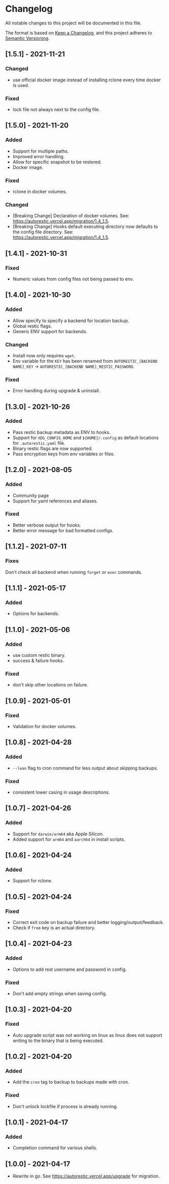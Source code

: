 # Changelog

All notable changes to this project will be documented in this file.

The format is based on [Keep a Changelog](https://keepachangelog.com/en/1.0.0/),
and this project adheres to [Semantic Versioning](https://semver.org/spec/v2.0.0.html).

## [1.5.1] - 2021-11-21

### Changed

- use official docker image instead of installing rclone every time docker is used.

### Fixed

- lock file not always next to the config file.

## [1.5.0] - 2021-11-20

### Added

- Support for multiple paths.
- Improved error handling.
- Allow for specific snapshot to be restored.
- Docker image.

### Fixed

- rclone in docker volumes.

### Changed

- [Breaking Change] Declaration of docker volumes. See: https://autorestic.vercel.app/migration/1.4_1.5.
- [Breaking Change] Hooks default executing directory now defaults to the config file directory. See: https://autorestic.vercel.app/migration/1.4_1.5.

## [1.4.1] - 2021-10-31

### Fixed

- Numeric values from config files not being passed to env.

## [1.4.0] - 2021-10-30

### Added

- Allow specify to specify a backend for location backup.
- Global restic flags.
- Generic ENV support for backends.

### Changed

- Install now only requires `wget`.
- Env variable for the `KEY` has been renamed from `AUTORESTIC_[BACKEND NAME]_KEY` -> `AUTORESTIC_[BACKEND NAME]_RESTIC_PASSWORD`.

### Fixed

- Error handling during upgrade & uninstall.

## [1.3.0] - 2021-10-26

### Added

- Pass restic backup metadata as ENV to hooks.
- Support for `XDG_CONFIG_HOME` and `${HOME}/.config` as default locations for `.autorestic.yaml` file.
- Binary restic flags are now supported.
- Pass encryption keys from env variables or files.

## [1.2.0] - 2021-08-05

### Added

- Community page
- Support for yaml references and aliases.

### Fixed

- Better verbose output for hooks.
- Better error message for bad formatted configs.

## [1.1.2] - 2021-07-11

### Fixes

Don't check all backend when running `forget` or `exec` commands.

## [1.1.1] - 2021-05-17

### Added

- Options for backends.

## [1.1.0] - 2021-05-06

### Added

- use custom restic binary.
- success & failure hooks.

### Fixed

- don't skip other locations on failure.

## [1.0.9] - 2021-05-01

### Fixed

- Validation for docker volumes.

## [1.0.8] - 2021-04-28

### Added

- `--lean` flag to cron command for less output about skipping backups.

### Fixed

- consistent lower casing in usage descriptions.

## [1.0.7] - 2021-04-26

### Added

- Support for `darwin/arm64` aka Apple Silicon.
- Added support for `arm64` and `aarch64` in install scripts.

## [1.0.6] - 2021-04-24

### Added

- Support for rclone.

## [1.0.5] - 2021-04-24

### Fixed

- Correct exit code on backup failure and better logging/output/feedback.
- Check if `from` key is an actual directory.

## [1.0.4] - 2021-04-23

### Added

- Options to add rest username and password in config.

### Fixed

- Don't add empty strings when saving config.

## [1.0.3] - 2021-04-20

### Fixed

- Auto upgrade script was not working on linux as linux does not support writing to the binary that is being executed.

## [1.0.2] - 2021-04-20

### Added

- Add the `cron` tag to backup to backups made with cron.

### Fixed

- Don't unlock lockfile if process is already running.

## [1.0.1] - 2021-04-17

### Added

- Completion command for various shells.

## [1.0.0] - 2021-04-17

- Rewrite in go. See https://autorestic.vercel.app/upgrade for migration.
